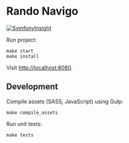 Rando Navigo
============

[![SymfonyInsight](https://insight.symfony.com/projects/b0d0d4da-bbb6-45db-a1ac-5767daa74cc6/big.png)](https://insight.symfony.com/projects/b0d0d4da-bbb6-45db-a1ac-5767daa74cc6/big.png)

Run project:

    make start
    make install

Visit [http://localhost:8080](http://localhost:8080).

## Development

Compile assets (SASS, JavaScript) using Gulp:

    make compile_assets

Run unit tests:

    make tests
